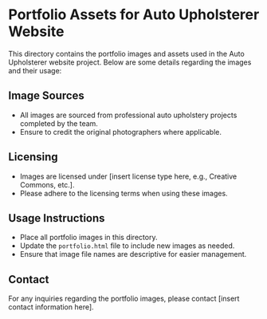 # Portfolio Assets for Auto Upholsterer Website

This directory contains the portfolio images and assets used in the Auto Upholsterer website project. Below are some details regarding the images and their usage:

## Image Sources
- All images are sourced from professional auto upholstery projects completed by the team.
- Ensure to credit the original photographers where applicable.

## Licensing
- Images are licensed under [insert license type here, e.g., Creative Commons, etc.].
- Please adhere to the licensing terms when using these images.

## Usage Instructions
- Place all portfolio images in this directory.
- Update the `portfolio.html` file to include new images as needed.
- Ensure that image file names are descriptive for easier management.

## Contact
For any inquiries regarding the portfolio images, please contact [insert contact information here].